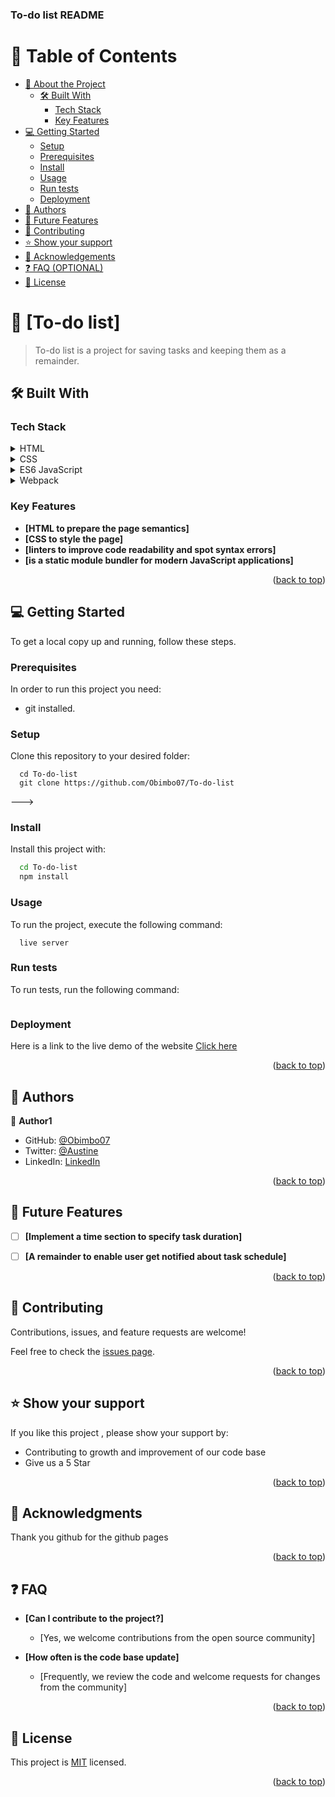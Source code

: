 <h3><b>To-do list README</b></h3>



# 📗 Table of Contents

- [📖 About the Project](#about-project)
  - [🛠 Built With](#built-with)
    - [Tech Stack](#tech-stack)
    - [Key Features](#key-features)
- [💻 Getting Started](#getting-started)
  - [Setup](#setup)
  - [Prerequisites](#prerequisites)
  - [Install](#install)
  - [Usage](#usage)
  - [Run tests](#run-tests)
  - [Deployment](#deployment)
- [👥 Authors](#authors)
- [🔭 Future Features](#future-features)
- [🤝 Contributing](#contributing)
- [⭐️ Show your support](#support)
- [🙏 Acknowledgements](#acknowledgements)
- [❓ FAQ (OPTIONAL)](#faq)
- [📝 License](#license)



# 📖 [To-do list] <a name="about-project"></a>

> To-do list is a project for saving tasks and keeping them as a remainder.

## 🛠 Built With <a name="built-with"></a>

### Tech Stack <a name="tech-stack"></a>


<details>
  <summary>HTML</summary>
  <ul>
    <li><a href="https://developer.mozilla.org/en-US/docs/Web/HTML">HTML</a></li>
  </ul>
</details>

<details>
  <summary>CSS</summary>
  <ul>
    <li><a href="https://developer.mozilla.org/en-US/docs/Web/CSS">CSS</a></li>
  </ul>
</details>

<details>
<summary>ES6 JavaScript</summary>
  <ul>
    <li><a href="https://developer.mozilla.org/en-US/docs/Web/JavaScript">ES6 Javascript</a></li>
  </ul>
</details>

<details>
<summary>Webpack</summary>
  <ul>
    <li><a href="https://webpack.js.org/guides/">Webpack</a></li>
  </ul>
</details>



### Key Features <a name="key-features"></a>


- **[HTML to prepare the page semantics]**
- **[CSS to style the page]**
- **[linters to improve code readability and spot syntax errors]**
- **[is a static module bundler for modern JavaScript applications]**

<p align="right">(<a href="#readme-top">back to top</a>)</p>




## 💻 Getting Started <a name="getting-started"></a>

To get a local copy up and running, follow these steps.


### Prerequisites

In order to run this project you need:

- git installed.

### Setup

Clone this repository to your desired folder:

```
  cd To-do-list
  git clone https://github.com/Obimbo07/To-do-list
```
--->

### Install

Install this project with:


```sh
  cd To-do-list
  npm install
```

### Usage

To run the project, execute the following command:


```
  live server
```

### Run tests

To run tests, run the following command:



```npx hint .
```

### Deployment

 Here is a link to the live demo of the website [Click here](https://obimbo07.github.io/To-do-list/) 


<p align="right">(<a href="#readme-top">back to top</a>)</p>



## 👥 Authors <a name="authors"></a>


👤 **Author1**

- GitHub: [@Obimbo07](https://github.com/Obimbo07)
- Twitter: [@Austine](https://twitter.com/austsine)
- LinkedIn: [LinkedIn](https://www.linkedin.com/in/austin-obimbo-9a613623a/)



<p align="right">(<a href="#readme-top">back to top</a>)</p>

## 🔭 Future Features <a name="future-features"></a>

- [ ] **[Implement a time section to specify task duration]**
- [ ] **[A remainder to enable user get notified about task schedule]**


<p align="right">(<a href="#readme-top">back to top</a>)</p>



## 🤝 Contributing <a name="contributing"></a>

Contributions, issues, and feature requests are welcome!

Feel free to check the [issues page](https://github.com/Obimbo07/To-do-list/issues).

<p align="right">(<a href="#readme-top">back to top</a>)</p>


## ⭐️ Show your support <a name="support"></a>


If you like this project , please show your support by:

- Contributing to growth and improvement of our code base
- Give us a 5 Star

<p align="right">(<a href="#readme-top">back to top</a>)</p>



## 🙏 Acknowledgments <a name="acknowledgements"></a>

Thank you github for the github pages

<p align="right">(<a href="#readme-top">back to top</a>)</p>


## ❓ FAQ <a name="faq"></a>



- **[Can I contribute to the project?]**

  - [Yes, we welcome contributions from the open source community]

- **[How often is the code base update]**

  - [Frequently, we review the code and welcome requests for changes from the community]

<p align="right">(<a href="#readme-top">back to top</a>)</p>



## 📝 License <a name="license"></a>

This project is [MIT](./LICENSE) licensed.


<p align="right">(<a href="#readme-top">back to top</a>)</p>